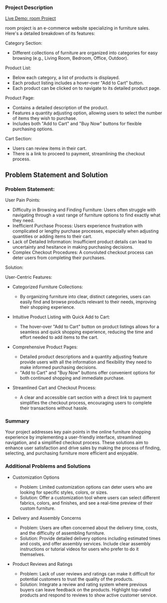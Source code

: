 ### Project Description

[Live Demo: room Project]([https://room-ecommerce.pages.dev/](https://room-store-two.vercel.app/))

room project is an e-commerce website specializing in furniture sales. Here's a detailed breakdown of its features:

Category Section:

- Different collections of furniture are organized into categories for easy browsing (e.g., Living Room, Bedroom, Office, Outdoor).

Product List:

- Below each category, a list of products is displayed.
- Each product listing includes a hover-over "Add to Cart" button.
- Each product can be clicked on to navigate to its detailed product page.

Product Page:

- Contains a detailed description of the product.
- Features a quantity adjusting option, allowing users to select the number of items they wish to purchase.
- Includes both "Add to Cart" and "Buy Now" buttons for flexible purchasing options.

Cart Section:

- Users can review items in their cart.
- There is a link to proceed to payment, streamlining the checkout process.

## Problem Statement and Solution

### Problem Statement:

User Pain Points:

- Difficulty in Browsing and Finding Furniture: Users often struggle with navigating through a vast range of furniture options to find exactly what they need.
- Inefficient Purchase Process: Users experience frustration with complicated or lengthy purchase processes, especially when adjusting quantities or adding items to their cart.
- Lack of Detailed Information: Insufficient product details can lead to uncertainty and hesitance in making purchasing decisions.
- Complex Checkout Procedures: A convoluted checkout process can deter users from completing their purchases.

Solution:

User-Centric Features:

- Categorized Furniture Collections:

  - By organizing furniture into clear, distinct categories, users can easily find and browse products relevant to their needs, improving their shopping experience.

- Intuitive Product Listing with Quick Add to Cart:

  - The hover-over "Add to Cart" button on product listings allows for a seamless and quick shopping experience, reducing the time and effort needed to add items to the cart.

- Comprehensive Product Pages:

  - Detailed product descriptions and a quantity adjusting feature provide users with all the information and flexibility they need to make informed purchasing decisions.
  - "Add to Cart" and "Buy Now" buttons offer convenient options for both continued shopping and immediate purchase.

- Streamlined Cart and Checkout Process:
  - A clear and accessible cart section with a direct link to payment simplifies the checkout process, encouraging users to complete their transactions without hassle.

### Summary

Your project addresses key pain points in the online furniture shopping experience by implementing a user-friendly interface, streamlined navigation, and a simplified checkout process. These solutions aim to enhance user satisfaction and drive sales by making the process of finding, selecting, and purchasing furniture more efficient and enjoyable.

### Additional Problems and Solutions

- Customization Options

  - Problem: Limited customization options can deter users who are looking for specific styles, colors, or sizes.
  - Solution: Offer a customization tool where users can select different fabrics, colors, and finishes, and see a real-time preview of their custom furniture.

- Delivery and Assembly Concerns

  - Problem: Users are often concerned about the delivery time, costs, and the difficulty of assembling furniture.
  - Solution: Provide detailed delivery options including estimated times and costs, and offer assembly services. Include clear assembly instructions or tutorial videos for users who prefer to do it themselves.

- Product Reviews and Ratings

  - Problem: Lack of user reviews and ratings can make it difficult for potential customers to trust the quality of the products.
  - Solution: Integrate a review and rating system where previous buyers can leave feedback on the products. Highlight top-rated products and respond to reviews to show active customer service.
